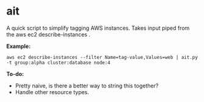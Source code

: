 ait
===

A quick script to simplify tagging AWS instances. Takes input piped from the aws ec2 describe-instances .

**Example:**

```aws ec2 describe-instances --filter Name=tag-value,Values=web | ait.py -t group:alpha cluster:database node:4```

**To-do:**

* Pretty naive, is there a better way to string this together?
* Handle other resource types.
